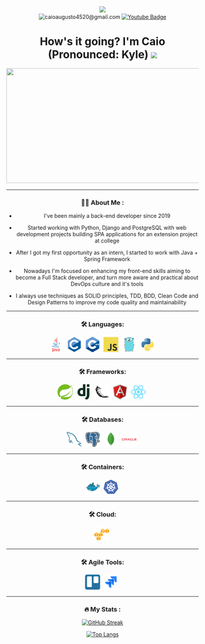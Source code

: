 <div id="header" align="center">
  <img src="https://media.giphy.com/media/qgQUggAC3Pfv687qPC/giphy.gif" width="150"/>

<div id="badges">
        <img src="https://img.shields.io/badge/caioaugusto4520@gmail.com-D14836?style=for-the-badge&logo=gmail&logoColor=white" alt="caioaugusto4520@gmail.com"/>
    </a>
    <a href="https://www.linkedin.com/in/caioaugustotech/">
        <img src="https://img.shields.io/badge/LinkedIN-blue?style=for-the-badge&logo=linkedin&logoColor=white" alt="Youtube Badge"/>
    </a>
</div>
<h1>
  How's it going? I'm Caio (Pronounced: Kyle)
  <img src="https://media.giphy.com/media/hvRJCLFzcasrR4ia7z/giphy.gif" width="30px"/>
</h1>
<div align="center">
  <img src="https://media.giphy.com/media/hrSFdM4rg8VFpXyz2m/giphy.gif" width="600" height="300"/>
  </div>

---

### :man_technologist: About Me :

- I've been mainly a back-end developer since 2019

- Started working with Python, Django and PostgreSQL with web development projects building SPA applications for an
  extension project at college

- After I got my first opportunity as an intern, I started to work with Java + Spring Framework

- Nowadays I'm focused on enhancing my front-end skills aiming to become a Full Stack developer, and turn more aware and
  practical about DevOps culture and it's tools
  
- I always use techniques as SOLID principles, TDD, BDD, Clean Code and Design Patterns to improve my code quality and maintainability 

---

### :hammer_and_wrench: Languages:

<div>
  <a href="https://www.java.com/en/"><img  src="https://github.com/devicons/devicon/blob/master/icons/java/java-original-wordmark.svg" title="Java" alt="Java" width="40" height="40"/></a>&nbsp;
  <a href="https://www.cprogramming.com/"><img src="https://github.com/devicons/devicon/blob/master/icons/c/c-original.svg" title="C" alt="C" width="40" height="40"/></a>&nbsp;
  <a href="https://www.cprogramming.com/"><img src="https://github.com/devicons/devicon/blob/master/icons/cplusplus/cplusplus-original.svg" title="C++" alt="C++" width="40" height="40"/></a>&nbsp;
  <a href="https://www.javascript.com/"><img src="https://github.com/devicons/devicon/blob/master/icons/javascript/javascript-original.svg" title="Javascript" alt="Javascript" width="40" height="40"/></a>&nbsp;
  <a href="https://go.dev/"><img src="https://github.com/devicons/devicon/blob/master/icons/go/go-original.svg" title="Golang" alt="Golang" width="40" height="40"/></a>&nbsp;
  <a href="https://python.org/"><img src="https://github.com/devicons/devicon/blob/master/icons/python/python-original.svg" title="Python" alt="Python" width="40" height="40"/></a>&nbsp;
</div>

---

### :hammer_and_wrench: Frameworks:
<div>
  <a href="https://spring.io/"><img src="https://github.com/devicons/devicon/blob/master/icons/spring/spring-original.svg" title="Spring" alt="Spring" width="40" height="40"/></a>&nbsp;
  <a href="https://www.djangoproject.com/"><img src="https://github.com/devicons/devicon/blob/master/icons/django/django-plain.svg" title="Django" alt="Django" width="40" height="40"/></a>&nbsp;
  <a href="https://flask.palletsprojects.com/en/2.2.x/"><img src="https://github.com/devicons/devicon/blob/master/icons/flask/flask-original.svg" title="Flask" alt="Flask" width="40" height="40"/></a>&nbsp;
  <a href="https://angular.io/"><img src="https://github.com/devicons/devicon/blob/master/icons/angularjs/angularjs-original.svg" title="Angular" alt="Angular" width="40" height="40"/></a>&nbsp;
  <a href="https://reactjs.org/"><img src="https://github.com/devicons/devicon/blob/master/icons/react/react-original.svg" title="React" alt="React" width="40" height="40"/></a>&nbsp;
</div>

---

### :hammer_and_wrench: Databases:
<div>
  <a href="https://www.mysql.com/"><img src="https://github.com/devicons/devicon/blob/master/icons/mysql/mysql-original.svg" title="MySQL" alt="MySQL" width="40" height="40"/></a>&nbsp;
  <a href="https://www.postgresql.org/"><img src="https://github.com/devicons/devicon/blob/master/icons/postgresql/postgresql-original.svg" title="PostgreSQL" alt="PostgreSQL" width="40" height="40"/></a>&nbsp;
  <a href="https://www.mongodb.com/"><img src="https://github.com/devicons/devicon/blob/master/icons/mongodb/mongodb-original.svg" title="MongoDB" alt="MongoDB" width="40" height="40"/></a>&nbsp;
  <a href="https://www.oracle.com/database/sqldeveloper/"><img src="https://github.com/devicons/devicon/blob/master/icons/oracle/oracle-original.svg" title="Oracle" alt="Oracle" width="40" height="40"/></a>&nbsp;
</div>

---

### :hammer_and_wrench: Containers:
<div>
  <a href="docker.com"><img src="https://github.com/devicons/devicon/blob/master/icons/docker/docker-original.svg" title="Docker" alt="Docker" width="40" height="40"/></a>&nbsp;
  <a href="https://kubernetes.io/"><img src="https://github.com/devicons/devicon/blob/master/icons/kubernetes/kubernetes-plain.svg" title="Kubernetes" alt="Kubernetes" width="40" height="40"/></a>&nbsp;
</div>

---

### :hammer_and_wrench: Cloud:
<div>
  <a href="docker.com"><img src="https://github.com/devicons/devicon/blob/master/icons/amazonwebservices/amazonwebservices-original.svg" title="AWS" alt="AWS" width="40" height="40"/></a>&nbsp;
</div>

---

### :hammer_and_wrench: Agile Tools:
<div>
  <a href="https://trello.com/en"><img src="https://github.com/devicons/devicon/blob/master/icons/trello/trello-plain.svg" title="Trello" alt="Trello" width="40" height="40"/></a>&nbsp;
  <a href="https://www.atlassian.com/software/jira"><img src="https://github.com/devicons/devicon/blob/master/icons/jira/jira-original.svg" title="Jira" alt="Jira" width="40" height="40"/></a>&nbsp;
</div>

---

### :fire: My Stats :

[![GitHub Streak](http://github-readme-streak-stats.herokuapp.com?user=cad1n&theme=dark)](https://git.io/streak-stats)

[![Top Langs](https://github-readme-stats.vercel.app/api/top-langs/?username=cad1n)](https://github.com/cad1n/github-readme-stats)
</div>
